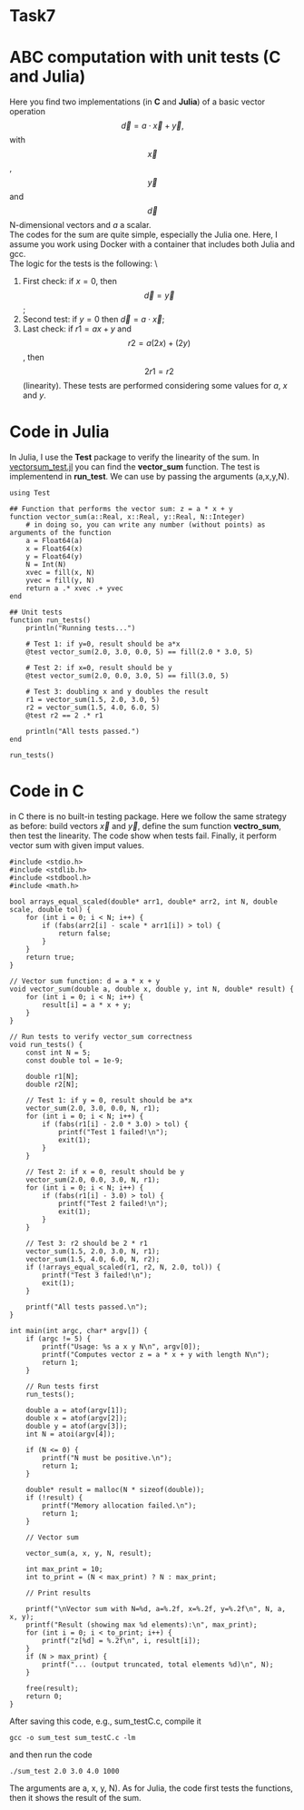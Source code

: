 # Task7

# ABC computation with unit tests (C and Julia)

Here you find two implementations (in **C** and **Julia**) of a basic vector operation $$\vec{d}=a\cdot\vec{x}+\vec{y},$$ with $$\vec{x}$$, $$\vec{y}$$ and $$\vec{d}$$ N-dimensional vectors and $a$ a scalar. 
\
The codes for the sum are quite simple, especially the Julia one. Here, I assume you work using Docker with a container that includes both Julia and gcc.
\
The logic for the tests is the following: \
1. First check: if $x=0$, then $$\vec{d}=\vec{y}$$;
2. Second test: if $y=0$ then $\vec{d}=a\cdot\vec{x}$;
3. Last check: if $r1=a x+y$ and $$r2=a (2 x)+(2 y)$$, then $$2 r1=r2$$ (linearity).
These tests are performed considering some values for $a$, $x$ and $y$.

# Code in Julia
In Julia, I use the **Test** package to verify the linearity of the sum. In [vectorsum_test.jl](https://github.com/Gvv98/Task7/blob/main/vectorsum_test.jl) you can find the **vector_sum** function. The test is implementend in **run_test**. We can use  by passing the arguments (a,x,y,N).

```
using Test

## Function that performs the vector sum: z = a * x + y
function vector_sum(a::Real, x::Real, y::Real, N::Integer)
    # in doing so, you can write any number (without points) as arguments of the function
    a = Float64(a)
    x = Float64(x)
    y = Float64(y)
    N = Int(N)
    xvec = fill(x, N)
    yvec = fill(y, N)
    return a .* xvec .+ yvec
end

## Unit tests
function run_tests()
    println("Running tests...")

    # Test 1: if y=0, result should be a*x
    @test vector_sum(2.0, 3.0, 0.0, 5) == fill(2.0 * 3.0, 5)

    # Test 2: if x=0, result should be y
    @test vector_sum(2.0, 0.0, 3.0, 5) == fill(3.0, 5)

    # Test 3: doubling x and y doubles the result
    r1 = vector_sum(1.5, 2.0, 3.0, 5)
    r2 = vector_sum(1.5, 4.0, 6.0, 5)
    @test r2 == 2 .* r1

    println("All tests passed.")
end

run_tests()
```


# Code in C
in C there is no built-in testing package. Here we follow the same strategy as before: build vectors $\vec{x}$ and $\vec{y}$, define the sum function **vectro_sum**, then test the linearity. The code show when tests fail. Finally, it perform vector sum with given imput values. 

```
#include <stdio.h>
#include <stdlib.h>
#include <stdbool.h>
#include <math.h>

bool arrays_equal_scaled(double* arr1, double* arr2, int N, double scale, double tol) {
    for (int i = 0; i < N; i++) {
        if (fabs(arr2[i] - scale * arr1[i]) > tol) {
            return false;
        }
    }
    return true;
}

// Vector sum function: d = a * x + y
void vector_sum(double a, double x, double y, int N, double* result) {
    for (int i = 0; i < N; i++) {
        result[i] = a * x + y;
    }
}

// Run tests to verify vector_sum correctness
void run_tests() {
    const int N = 5;
    const double tol = 1e-9;

    double r1[N];
    double r2[N];

    // Test 1: if y = 0, result should be a*x
    vector_sum(2.0, 3.0, 0.0, N, r1);
    for (int i = 0; i < N; i++) {
        if (fabs(r1[i] - 2.0 * 3.0) > tol) {
            printf("Test 1 failed!\n");
            exit(1);
        }
    }

    // Test 2: if x = 0, result should be y
    vector_sum(2.0, 0.0, 3.0, N, r1);
    for (int i = 0; i < N; i++) {
        if (fabs(r1[i] - 3.0) > tol) {
            printf("Test 2 failed!\n");
            exit(1);
        }
    }

    // Test 3: r2 should be 2 * r1
    vector_sum(1.5, 2.0, 3.0, N, r1);
    vector_sum(1.5, 4.0, 6.0, N, r2);
    if (!arrays_equal_scaled(r1, r2, N, 2.0, tol)) {
        printf("Test 3 failed!\n");
        exit(1);
    }

    printf("All tests passed.\n");
}

int main(int argc, char* argv[]) {
    if (argc != 5) {
        printf("Usage: %s a x y N\n", argv[0]);
        printf("Computes vector z = a * x + y with length N\n");
        return 1;
    }

    // Run tests first
    run_tests();

    double a = atof(argv[1]);
    double x = atof(argv[2]);
    double y = atof(argv[3]);
    int N = atoi(argv[4]);

    if (N <= 0) {
        printf("N must be positive.\n");
        return 1;
    }

    double* result = malloc(N * sizeof(double));
    if (!result) {
        printf("Memory allocation failed.\n");
        return 1;
    }
    
    // Vector sum

    vector_sum(a, x, y, N, result);

    int max_print = 10;
    int to_print = (N < max_print) ? N : max_print;

    // Print results

    printf("\nVector sum with N=%d, a=%.2f, x=%.2f, y=%.2f\n", N, a, x, y);
    printf("Result (showing max %d elements):\n", max_print);
    for (int i = 0; i < to_print; i++) {
        printf("z[%d] = %.2f\n", i, result[i]);
    }
    if (N > max_print) {
        printf("... (output truncated, total elements %d)\n", N);
    }

    free(result);
    return 0;
}
```

After saving this code, e.g., sum_testC.c, compile it 
 ```
gcc -o sum_test sum_testC.c -lm
```
and then run the code
```
./sum_test 2.0 3.0 4.0 1000
```
The arguments are a, x, y, N). As for Julia, the code first tests the functions, then it shows the result of the sum.

